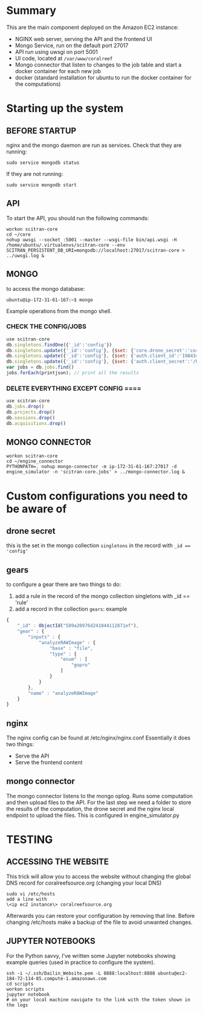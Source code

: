 # Summary

This are the main component deployed on the Amazon EC2 instance:
* NGINX web server, serving the API and the frontend UI
* Mongo Service, run on the default port 27017
* API run using uwsgi on port 5001
* UI code, located at `/var/www/coralreef`
* Mongo connector that listen to changes to the job table and start a docker container for each new job
* docker (standard installation for ubuntu to run the docker container for the computations)

# Starting up the system

## BEFORE STARTUP

nginx and the mongo daemon are run as services. Check that they are running:

```sudo service nginx status
sudo service mongodb status
```
If they are not running:
```sudo service nginx start
sudo service mongodb start
```

## API
To start the API, you should run the following commands:
```
workon scitran-core
cd ~/core
nohup uwsgi --socket :5001 --master --wsgi-file bin/api.wsgi -H /home/ubuntu/.virtualenvs/scitran-core --env SCITRAN_PERSISTENT_DB_URI=mongodb://localhost:27017/scitran-core > ../uwsgi.log &
```


## MONGO

to access the mongo database:

```
ubuntu@ip-172-31-61-167:~$ mongo
```

Example operations from the mongo shell.

### CHECK THE CONFIG/JOBS
```javascript
use scitran-core
db.singletons.findOne({'_id':'config'})
db.singletons.update({'_id':'config'}, {$set: {'core.drone_secret':'coralhero2'}})
db.singletons.update({'_id':'config'}, {$set: {'auth.client_id':'198434096526-c806a42elrrhvl89g6b581tmjvbonu3n.apps.googleusercontent.com'}})
db.singletons.update({'_id':'config'}, {$set: {'auth.client_secret':'/home/ubuntu/client_secret_198434096526-c806a42elrrhvl89g6b581tmjvbonu3n.apps.googleusercontent.com.json'}})
var jobs = db.jobs.find()
jobs.forEach(printjson); // print all the results
```

### DELETE EVERYTHING EXCEPT CONFIG ====
```javascript
use scitran-core
db.jobs.drop()
db.projects.drop()
db.sessions.drop()
db.acquisitions.drop()
```


## MONGO CONNECTOR

```
workon scitran-core
cd ~/engine_connector
PYTHONPATH=. nohup mongo-connector -m ip-172-31-61-167:27017 -d engine_simulator -n 'scitran-core.jobs' > ../mongo-connector.log &
```

# Custom configurations you need to be aware of

## drone secret

this is the set in the mongo collection `singletons` in the record with `_id == 'config'`

## gears

to configure a gear there are two things to do:
1) add a rule in the record of the mongo collection singletons with _id == 'rule'
2) add a record in the collection `gears`:
example
```javascript
{
    "_id" : ObjectId("589a20976d241844112871ef"),
    "gear" : {
        "inputs" : {
            "analyzeRAWImage" : {
                "base" : "file",
                "type" : {
                    "enum" : [
                        "gopro"
                    ]
                }
            }
        },
        "name" : "analyzeRAWImage"
    }
}
```

## nginx

The nginx config can be found at /etc/nginx/nginx.conf
Essentially it does two things:
- Serve the API
- Serve the frontend content

## mongo connector

The mongo connector listens to the mongo oplog.
Runs some computation and then upload files to the API.
For the last step we need a folder to store the results of the computation, the drone secret and the nginx local endpoint to upload the files.
This is configured in engine_simulator.py

# TESTING

## ACCESSING THE WEBSITE

This trick will allow you to access the website without changing the global DNS record for coralreefsource.org (changing your local DNS)
```
sudo vi /etc/hosts
add a line with
\<ip ec2 instance\> coralreefsource.org
```

Afterwards you can restore your configuration by removing that line.
Before changing /etc/hosts make a backup of the file to avoid unwanted changes.

## JUPYTER NOTEBOOKS
For the Python savvy, I've written some Jupyter notebooks showing example queries (used in practice to configure the system).

```
ssh -i ~/.ssh/Dailin_Website.pem -L 8888:localhost:8888 ubuntu@ec2-184-72-114-85.compute-1.amazonaws.com
cd scripts
workon scripts
jupyter notebook
# on your local machine navigate to the link with the token shown in the logs
```






